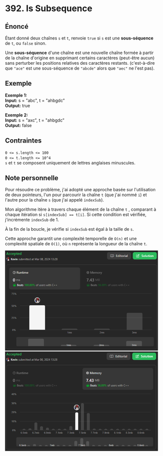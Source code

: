 # 392. Is Subsequence

## Énoncé

Étant donné deux chaînes `s` et `t`, renvoie `true` si `s` est une **sous-séquence** de `t`, ou `false` sinon.

Une **sous-séquence** d'une chaîne est une nouvelle chaîne formée à partir de la chaîne d'origine en supprimant certains caractères (peut-être aucun) sans perturber les positions relatives des caractères restants. (c'est-à-dire que `"ace"` est une sous-séquence de `"abcde"` alors que `"aec"` ne l'est pas).

## Exemple

**Exemple 1:**  
**Input:** s = "abc", t = "ahbgdc"  
**Output:** true

**Exemple 2:**  
**Input:** s = "axc", t = "ahbgdc"  
**Output:** false

## Contraintes

`0 <= s.length <= 100`  
`0 <= t.length <= 10^4`  
`s` et `t` se composent uniquement de lettres anglaises minuscules.

## Note personnelle

Pour résoudre ce problème, j'ai adopté une approche basée sur l'utilisation de deux pointeurs, l'un pour parcourir la chaîne `t` (que j'ai nommé `i`) et l'autre pour la chaîne `s` (que j'ai appelé `indexSub`).

Mon algorithme itère à travers chaque élément de la chaîne `t` , comparant à chaque itération si `s[indexSub] == t[i]`. Si cette condition est vérifiée, j'incrémente `indexSub` de 1.

À la fin de la boucle, je vérifie si `indexSub` est égal à la taille de `s`.

Cette approche garantit une complexité temporelle de `O(n)` et une complexité spatiale de `O(1)`, où `n` représente la longueur de la chaîne `t`.

<img src="./imgs/runtime.png"/>
<img src="./imgs/memory.png"/>
